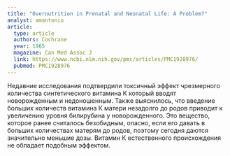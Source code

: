 ```yaml
---
title: "Overnutrition in Prenatal and Neonatal Life: A Problem?"
analyst: amantonio
article:
  type: article
  authors: Cochrane
  year: 1965
  magazine: Can Med Assoc J
  link: https://www.ncbi.nlm.nih.gov/pmc/articles/PMC1928976/
  pubmed: PMC1928976
---
```


Недавние исследования подтвердили токсичный эффект чрезмерного количества синтетического витамина К который вводят новорожденным и недоношенным. Также выяснилось, что введение больших количеств витамина К матери незадолго до родов приводит к увеличению уровня билирубина у новорожденного. Это вещество, которое ранее считалось безобидным, опасно, если его давать в больших количествах матерям до родов, поэтому сегодня даются значительно меньшие дозы. Витамин К естественного происхождения не обладает подобным эффектом.
